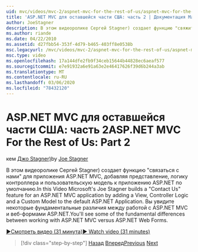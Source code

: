 ```yaml
---
uid: mvc/videos/mvc-2/aspnet-mvc-for-the-rest-of-us/aspnet-mvc-for-the-rest-of-us-part-2
title: 'ASP.NET MVC для оставшейся части США: часть 2 | Документация Майкрософт'
author: JoeStagner
description: В этом видеоролике Сергей Stagner) создает функцию "свяжитесь с нами" для приложения ASP.NET MVC, добавляя представление, логику контроллера и пользовательскую модель в t...
ms.author: riande
ms.date: 04/22/2010
ms.assetid: d27fbb54-353f-4d79-b465-403ff8e0538b
msc.legacyurl: /mvc/videos/mvc-2/aspnet-mvc-for-the-rest-of-us/aspnet-mvc-for-the-rest-of-us-part-2
msc.type: video
ms.openlocfilehash: 17a144dfe2fb9f34ceb15644b44828ec6aeaf577
ms.sourcegitcommit: e7e91932a6e91a63e2e46417626f39d6b244a3ab
ms.translationtype: MT
ms.contentlocale: ru-RU
ms.lasthandoff: 03/06/2020
ms.locfileid: "78432120"
---
```

# <a name="aspnet-mvc-for-the-rest-of-us-part-2"></a><span data-ttu-id="563e5-103">ASP.NET MVC для оставшейся части США: часть 2</span><span class="sxs-lookup"><span data-stu-id="563e5-103">ASP.NET MVC For the Rest of Us: Part 2</span></span>

<span data-ttu-id="563e5-104">кем [Джо Stagner)](https://github.com/JoeStagner)</span><span class="sxs-lookup"><span data-stu-id="563e5-104">by [Joe Stagner](https://github.com/JoeStagner)</span></span>

<span data-ttu-id="563e5-105">В этом видеоролике Сергей Stagner) создает функцию "связаться с нами" для приложения ASP.NET MVC, добавляя представление, логику контроллера и пользовательскую модель к приложению ASP.NET по умолчанию.</span><span class="sxs-lookup"><span data-stu-id="563e5-105">In this Video Microsoft's Joe Stagner builds a "Contact Us" feature for an ASP.NET MVC application by adding a View, Controller Logic and a Custom Model to the default ASP.NET Application.</span></span> <span data-ttu-id="563e5-106">Вы увидите некоторые фундаментальные различия между работой с ASP.NET MVC и веб-формами ASP.NET.</span><span class="sxs-lookup"><span data-stu-id="563e5-106">You'll see some of the fundamental differences between working with ASP.NET MVC versus ASP.NET Web Forms.</span></span>

[<span data-ttu-id="563e5-107">&#9654;Смотреть видео (31 минута)</span><span class="sxs-lookup"><span data-stu-id="563e5-107">&#9654; Watch video (31 minutes)</span></span>](https://channel9.msdn.com/Blogs/ASP-NET-Site-Videos/aspnet-mvc-for-the-rest-of-us-part-2)

> [!div class="step-by-step"]
> <span data-ttu-id="563e5-108">[Назад](aspnet-mvc-for-the-rest-of-us-part-1.md)
> [Вперед](aspnet-mvc-for-the-rest-of-us-part-3.md)</span><span class="sxs-lookup"><span data-stu-id="563e5-108">[Previous](aspnet-mvc-for-the-rest-of-us-part-1.md)
[Next](aspnet-mvc-for-the-rest-of-us-part-3.md)</span></span>
